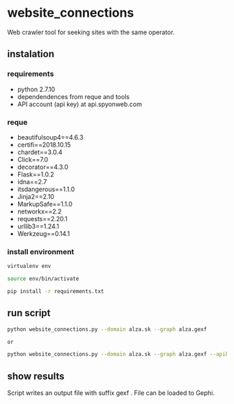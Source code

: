 # website_connections
Web crawler tool for seeking sites with the same operator.


## instalation

### requirements

- python 2.7.10
- dependendences from reque and tools
- API account (api key) at api.spyonweb.com 

### reque
- beautifulsoup4==4.6.3
- certifi==2018.10.15
- chardet==3.0.4
- Click==7.0
- decorator==4.3.0
- Flask==1.0.2
- idna==2.7
- itsdangerous==1.1.0
- Jinja2==2.10
- MarkupSafe==1.1.0
- networkx==2.2
- requests==2.20.1
- urllib3==1.24.1
- Werkzeug==0.14.1

### install environment

```bash
virtualenv env

source env/bin/activate

pip install -r requirements.txt
```

## run script

```bash
python website_connections.py --domain alza.sk --graph alza.gexf 

or

python website_connections.py --domain alza.sk --graph alza.gexf --apikey API_KEY --wayback 2
```


## show results

Script writes an output file with suffix gexf . File can be loaded to Gephi.
